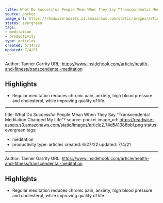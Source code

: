 ```yaml
---
title: What Do Successful People Mean When They Say “Transcendental Meditation Changed My Life”?
source: pocket
image_url: https://readwise-assets.s3.amazonaws.com/static/images/article2.74d541386bbf.png
status: evergreen
tags: 
- meditation 
- productivity 
type: articles
created: 5/14/22
updated: 7/4/21
---
```


Author: Tanner Garrity
URL: https://www.insidehook.com/article/health-and-fitness/transcendental-meditation

## Highlights
- Regular meditation reduces chronic pain, anxiety, high blood pressure and cholesterol, while improving quality of life.
---
title: What Do Successful People Mean When They Say “Transcendental Meditation Changed My Life”?
source: pocket
image_url: https://readwise-assets.s3.amazonaws.com/static/images/article2.74d541386bbf.png
status: evergreen
tags: 
- meditation 
- productivity 
type: articles
created: 6/27/22
updated: 7/4/21
---

Author: Tanner Garrity
URL: https://www.insidehook.com/article/health-and-fitness/transcendental-meditation

## Highlights
- Regular meditation reduces chronic pain, anxiety, high blood pressure and cholesterol, while improving quality of life.
